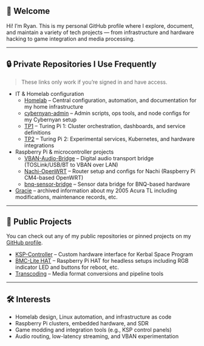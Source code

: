 <!--
**Teslamax/Teslamax** is a ✨ _special_ ✨ repository because its `README.md` (this file) appears on your GitHub profile.

Here are some ideas to get you started:

- 🔭 I’m currently working on ...
- 🌱 I’m currently learning ...
- 👯 I’m looking to collaborate on ...
- 🤔 I’m looking for help with ...
- 💬 Ask me about ...
- 📫 How to reach me: ...
- 😄 Pronouns: ...
- ⚡ Fun fact: ...
-->

## 👋 Welcome

Hi! I’m Ryan. This is my personal GitHub profile where I explore, document, and maintain a variety of tech projects — from infrastructure and hardware hacking to game integration and media processing.

---

## 🔒 Private Repositories I Use Frequently

> These links only work if you’re signed in and have access.

- IT & Homelab configuration
  - [Homelab](https://github.com/Teslamax/Homelab) – Central configuration, automation, and documentation for my home infrastructure
  - [cybernyan-admin](https://github.com/Teslamax/cybernyan-admin) – Admin scripts, ops tools, and node configs for my Cybernyan setup
  - [TP1](https://github.com/Teslamax/TP1) – Turing Pi 1: Cluster orchestration, dashboards, and service definitions
  - [TP2](https://github.com/Teslamax/TP2) – Turing Pi 2: Experimental services, Kubernetes, and hardware integrations
- Raspberry Pi & microcontroller projects
  - [VBAN-Audio-Bridge](https://github.com/Teslamax/VBAN-Audio-Bridge) – Digital audio transport bridge (TOSLink/USB/BT to VBAN over LAN)
  - [Nachi-OpenWRT](https://github.com/Teslamax/Nachi-OpenWRT) – Router setup and configs for Nachi (Raspberry Pi CM4-based OpenWRT)
  - [bnq-sensor-bridge](https://github.com/Teslamax/bnq-sensor-bridge) – Sensor data bridge for BNQ-based hardware
- [Gracie](https://github.com/Teslamax/Gracie) – archived information about my 2005 Acura TL including modifications, maintenance records, etc.

---

## 📂 Public Projects

You can check out any of my public repositories or pinned projects on my [GitHub profile](https://github.com/Teslamax).

- [KSP-Controller](https://github.com/Teslamax/KSP-Controller) – Custom hardware interface for Kerbal Space Program
- [BMC-Lite HAT](https://github.com/Teslamax/BMC-Lite-HAT) – Raspberry Pi HAT for headless setups including RGB indicator LED and buttons for reboot, etc.
- [Transcoding](https://github.com/Teslamax/Transcoding) – Media format conversions and pipeline tools

---

## 🛠️ Interests

- Homelab design, Linux automation, and infrastructure as code
- Raspberry Pi clusters, embedded hardware, and SDR
- Game modding and integration tools (e.g., KSP control panels)
- Audio routing, low-latency streaming, and VBAN experimentation
